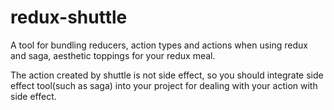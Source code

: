 # redux-shuttle
A tool for bundling reducers, action types and actions when using redux and saga, aesthetic toppings for your redux meal.

The action created by shuttle is not side effect, so you should integrate side effect tool(such as saga) into your project for dealing with your action with side effect.
